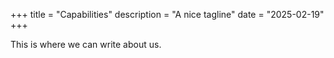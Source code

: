 +++
title = "Capabilities"
description = "A nice tagline"
date = "2025-02-19"
+++

This is where we can write about us.